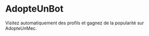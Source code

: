 AdopteUnBot
===========

Visitez automatiquement des profils et gagnez de la popularité sur AdopteUnMec.
